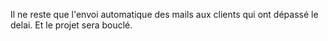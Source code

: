 Il ne reste que l'envoi automatique des mails aux clients qui ont dépassé le delai. Et le projet sera bouclé.
